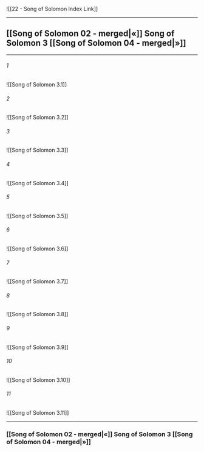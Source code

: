 ![[22 - Song of Solomon Index Link]]

---
##  [[Song of Solomon 02 - merged|«]] Song of Solomon 3 [[Song of Solomon 04 - merged|»]]

---

###### 1
![[Song of Solomon 3.1]] 

###### 2
![[Song of Solomon 3.2]] 

###### 3
![[Song of Solomon 3.3]] 

###### 4
![[Song of Solomon 3.4]]

###### 5 
![[Song of Solomon 3.5]] 

###### 6
![[Song of Solomon 3.6]] 

###### 7
![[Song of Solomon 3.7]] 

###### 8
![[Song of Solomon 3.8]] 

###### 9
![[Song of Solomon 3.9]] 

###### 10
![[Song of Solomon 3.10]] 

###### 11
![[Song of Solomon 3.11]] 


---
###  [[Song of Solomon 02 - merged|«]] Song of Solomon 3 [[Song of Solomon 04 - merged|»]]